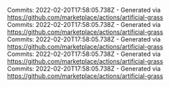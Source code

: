 Commits: 2022-02-20T17:58:05.738Z - Generated via https://github.com/marketplace/actions/artificial-grass
<br>
Commits: 2022-02-20T17:58:05.738Z - Generated via https://github.com/marketplace/actions/artificial-grass
<br>
Commits: 2022-02-20T17:58:05.738Z - Generated via https://github.com/marketplace/actions/artificial-grass
<br>
Commits: 2022-02-20T17:58:05.738Z - Generated via https://github.com/marketplace/actions/artificial-grass
<br>
Commits: 2022-02-20T17:58:05.738Z - Generated via https://github.com/marketplace/actions/artificial-grass
<br>
